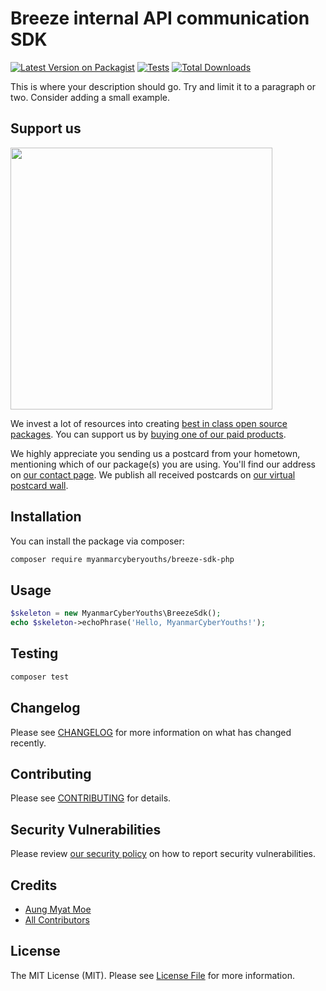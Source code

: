# Breeze internal API communication SDK

[![Latest Version on Packagist](https://img.shields.io/packagist/v/myanmarcyberyouths/breeze-sdk-php.svg?style=flat-square)](https://packagist.org/packages/myanmarcyberyouths/breeze-sdk-php)
[![Tests](https://img.shields.io/github/actions/workflow/status/myanmarcyberyouths/breeze-sdk-php/run-tests.yml?branch=main&label=tests&style=flat-square)](https://github.com/myanmarcyberyouths/breeze-sdk-php/actions/workflows/run-tests.yml)
[![Total Downloads](https://img.shields.io/packagist/dt/myanmarcyberyouths/breeze-sdk-php.svg?style=flat-square)](https://packagist.org/packages/myanmarcyberyouths/breeze-sdk-php)

This is where your description should go. Try and limit it to a paragraph or two. Consider adding a small example.

## Support us

[<img src="https://github-ads.s3.eu-central-1.amazonaws.com/breeze-sdk-php.jpg?t=1" width="419px" />](https://spatie.be/github-ad-click/breeze-sdk-php)

We invest a lot of resources into creating [best in class open source packages](https://spatie.be/open-source). You can support us by [buying one of our paid products](https://spatie.be/open-source/support-us).

We highly appreciate you sending us a postcard from your hometown, mentioning which of our package(s) you are using. You'll find our address on [our contact page](https://spatie.be/about-us). We publish all received postcards on [our virtual postcard wall](https://spatie.be/open-source/postcards).

## Installation

You can install the package via composer:

```bash
composer require myanmarcyberyouths/breeze-sdk-php
```

## Usage

```php
$skeleton = new MyanmarCyberYouths\BreezeSdk();
echo $skeleton->echoPhrase('Hello, MyanmarCyberYouths!');
```

## Testing

```bash
composer test
```

## Changelog

Please see [CHANGELOG](CHANGELOG.md) for more information on what has changed recently.

## Contributing

Please see [CONTRIBUTING](https://github.com/spatie/.github/blob/main/CONTRIBUTING.md) for details.

## Security Vulnerabilities

Please review [our security policy](../../security/policy) on how to report security vulnerabilities.

## Credits

- [Aung Myat Moe](https://github.com/aungmyatmoethegreat)
- [All Contributors](../../contributors)

## License

The MIT License (MIT). Please see [License File](LICENSE.md) for more information.
